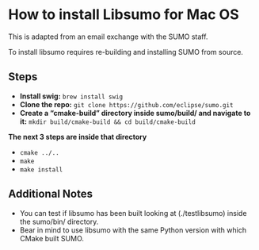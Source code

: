 # How to install Libsumo for Mac OS

This is adapted from an email exchange with the SUMO staff.



To install libsumo requires re-building and installing SUMO from source.

## Steps
 
- **Install swig:** ```brew install swig```
- **Clone the repo:** ```git clone https://github.com/eclipse/sumo.git```
- **Create a “cmake-build” directory inside sumo/build/ and navigate to it:** ```mkdir build/cmake-build && cd build/cmake-build```

**The next 3 steps are inside that directory**

- ```cmake ../..```
- ```make```
- ```make install```

## Additional Notes
- You can test if libsumo has been built looking at (./testlibsumo) inside the sumo/bin/ directory.
- Bear in mind to use libsumo with the same Python version with which CMake built SUMO.